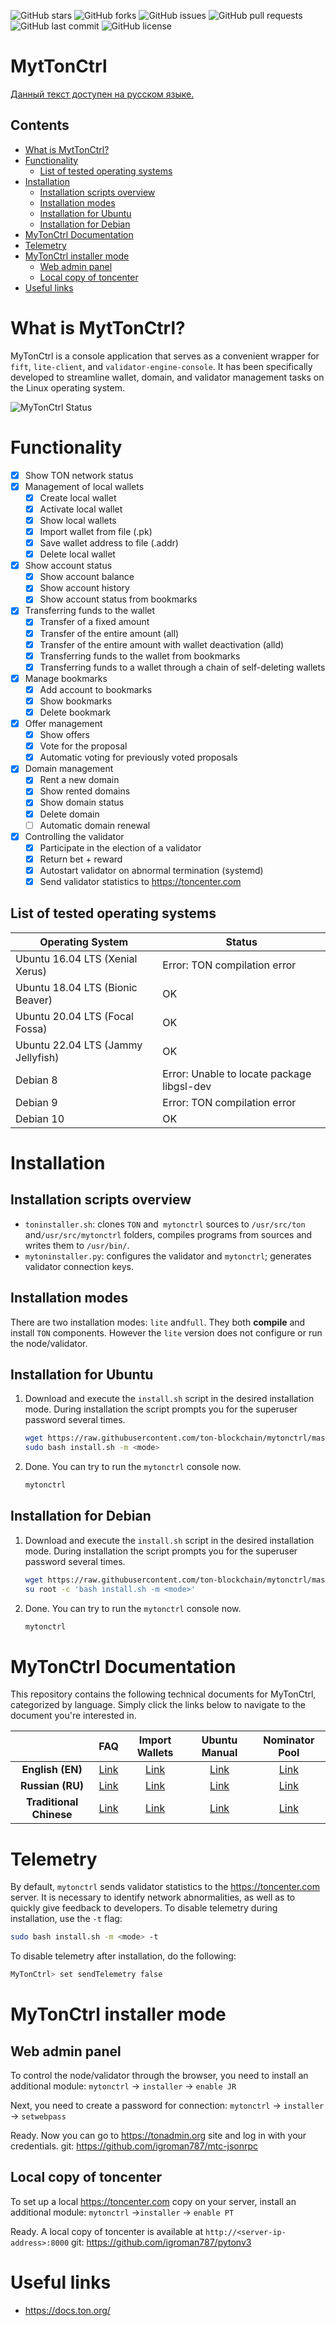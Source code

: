 ![GitHub stars](https://img.shields.io/github/stars/ton-blockchain/mytonctrl?style=flat-square&logo=github) ![GitHub forks](https://img.shields.io/github/forks/ton-blockchain/mytonctrl?style=flat-square&logo=github) ![GitHub issues](https://img.shields.io/github/issues/ton-blockchain/mytonctrl?style=flat-square&logo=github) ![GitHub pull requests](https://img.shields.io/github/issues-pr/ton-blockchain/mytonctrl?style=flat-square&logo=github) ![GitHub last commit](https://img.shields.io/github/last-commit/ton-blockchain/mytonctrl?style=flat-square&logo=github) ![GitHub license](https://img.shields.io/github/license/ton-blockchain/mytonctrl?style=flat-square&logo=github)

<!-- omit from toc --> 
# MytTonCtrl
[Данный текст доступен на русском языке.](README.Ru.md)

<!-- omit from toc --> 
## Contents

- [What is MytTonCtrl?](#what-is-myttonctrl)
- [Functionality](#functionality)
	- [List of tested operating systems](#list-of-tested-operating-systems)
- [Installation](#installation)
	- [Installation scripts overview](#installation-scripts-overview)
	- [Installation modes](#installation-modes)
	- [Installation for Ubuntu](#installation-for-ubuntu)
	- [Installation for Debian](#installation-for-debian)
- [MyTonCtrl Documentation](#mytonctrl-documentation)
- [Telemetry](#telemetry)
- [MyTonCtrl installer mode](#mytonctrl-installer-mode)
	- [Web admin panel](#web-admin-panel)
	- [Local copy of toncenter](#local-copy-of-toncenter)
- [Useful links](#useful-links)


# What is MytTonCtrl?
MyTonCtrl is a console application that serves as a convenient wrapper for `fift`, `lite-client`, and `validator-engine-console`. It has been specifically developed to streamline wallet, domain, and validator management tasks on the Linux operating system.

![MyTonCtrl Status](screens/mytonctrl-status.png)

# Functionality
- [x] Show TON network status
- [x] Management of local wallets
	- [x] Create local wallet
	- [x] Activate local wallet
	- [x] Show local wallets
	- [x] Import wallet from file (.pk)
	- [x] Save wallet address to file (.addr)
	- [x] Delete local wallet
- [x] Show account status
	- [x] Show account balance
	- [x] Show account history
	- [x] Show account status from bookmarks
- [x] Transferring funds to the wallet
	- [x] Transfer of a fixed amount
	- [x] Transfer of the entire amount (all)
	- [x] Transfer of the entire amount with wallet deactivation (alld)
	- [x] Transferring funds to the wallet from bookmarks
	- [x] Transferring funds to a wallet through a chain of self-deleting wallets
- [x] Manage bookmarks
	- [x] Add account to bookmarks
	- [x] Show bookmarks
	- [x] Delete bookmark
- [x] Offer management
	- [x] Show offers
	- [x] Vote for the proposal
	- [x] Automatic voting for previously voted proposals
- [x] Domain management
	- [x] Rent a new domain
	- [x] Show rented domains
	- [x] Show domain status
	- [x] Delete domain
	- [ ] Automatic domain renewal
- [x] Controlling the validator
	- [x] Participate in the election of a validator
	- [x] Return bet + reward
	- [x] Autostart validator on abnormal termination (systemd)
	- [x] Send validator statistics to https://toncenter.com

## List of tested operating systems
| Operating System              | Status                     |
|-------------------------------|----------------------------|
| Ubuntu 16.04 LTS (Xenial Xerus) | Error: TON compilation error |
| Ubuntu 18.04 LTS (Bionic Beaver) | OK                       |
| Ubuntu 20.04 LTS (Focal Fossa) | OK                       |
| Ubuntu 22.04 LTS (Jammy Jellyfish) | OK                   |
| Debian 8 | Error: Unable to locate package libgsl-dev   |
| Debian 9 | Error: TON compilation error                 |
| Debian 10 | OK                                         |

# Installation
## Installation scripts overview
- `toninstaller.sh`: clones `TON` and` mytonctrl` sources to `/usr/src/ton` and`/usr/src/mytonctrl` folders, compiles programs from sources and writes them to `/usr/bin/`.
- `mytoninstaller.py`: configures the validator and `mytonctrl`; generates validator connection keys.

## Installation modes
There are two installation modes: `lite` and`full`. They both **compile** and install `TON` components. However the `lite` version does not configure or run the node/validator.

## Installation for Ubuntu
1. Download and execute the `install.sh` script in the desired installation mode. During installation the script prompts you for the superuser password several times.
	```sh
	wget https://raw.githubusercontent.com/ton-blockchain/mytonctrl/master/scripts/install.sh
	sudo bash install.sh -m <mode>
	```

2. Done. You can try to run the `mytonctrl` console now.
	```sh
	mytonctrl
	```


## Installation for Debian
1. Download and execute the `install.sh` script in the desired installation mode. During installation the script prompts you for the superuser password several times.
	```sh
	wget https://raw.githubusercontent.com/ton-blockchain/mytonctrl/master/scripts/install.sh
	su root -c 'bash install.sh -m <mode>'
	```

2. Done. You can try to run the `mytonctrl` console now.
	```sh
	mytonctrl
	```

# MyTonCtrl Documentation

This repository contains the following technical documents for MyTonCtrl, categorized by language. Simply click the links below to navigate to the document you're interested in.

|   | FAQ | Import Wallets | Ubuntu Manual | Nominator Pool |
|:-:|:---:|:-------------:|:-------------:|:--------------:|
| **English (EN)** | [Link](./docs/en/FAQ.md) | [Link](./docs/en/import-wallets.md) | [Link](./docs/en/manual-ubuntu.md) | [Link](./docs/en/nominator-pool.md) |
| **Russian (RU)** | [Link](./docs/ru/FAQ.md) | [Link](./docs/ru/import-wallets.md) | [Link](./docs/ru/manual-ubuntu.md) | [Link](./docs/ru/nominator-pool.md) |
| **Traditional Chinese** | [Link](./docs/zh_TW/FAQ.md) | [Link](./docs/zh_TW/import-wallets.md) | [Link](./docs/zh_TW/manual-ubuntu.md) | [Link](./docs/zh_TW/nominator-pool.md) |


# Telemetry
By default, `mytonctrl` sends validator statistics to the https://toncenter.com server.
It is necessary to identify network abnormalities, as well as to quickly give feedback to developers.
To disable telemetry during installation, use the `-t` flag:
```sh
sudo bash install.sh -m <mode> -t
```

To disable telemetry after installation, do the following:
```sh
MyTonCtrl> set sendTelemetry false
```

# MyTonCtrl installer mode

## Web admin panel
To control the node/validator through the browser, you need to install an additional module:
`mytonctrl` -> `installer` -> `enable JR`

Next, you need to create a password for connection:
`mytonctrl` -> `installer` -> `setwebpass`

Ready. Now you can go to https://tonadmin.org site and log in with your credentials.
git: https://github.com/igroman787/mtc-jsonrpc

## Local copy of toncenter
To set up a local https://toncenter.com copy on your server, install an additional module:
`mytonctrl` ->`installer` -> `enable PT`

Ready. A local copy of toncenter is available at `http://<server-ip-address>:8000`
git: https://github.com/igroman787/pytonv3

# Useful links
* https://docs.ton.org/
